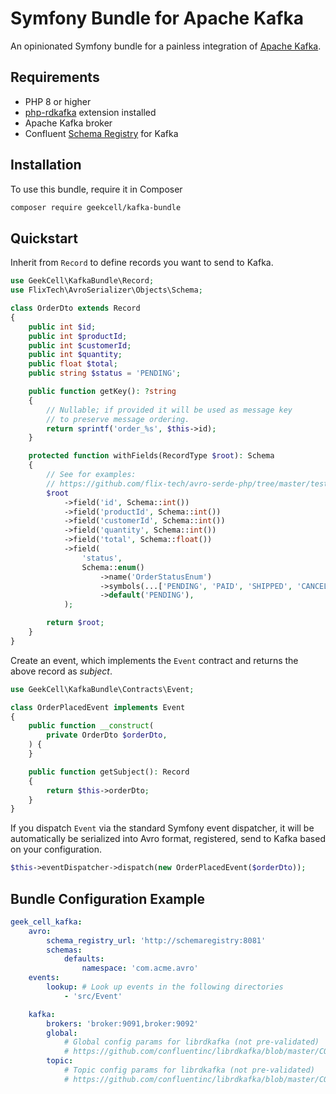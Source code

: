 # Symfony Bundle for Apache Kafka

An opinionated Symfony bundle for a painless integration of [Apache Kafka](https://kafka.apache.org/).

## Requirements

- PHP 8 or higher
- [php-rdkafka](https://github.com/arnaud-lb/php-rdkafka) extension installed
- Apache Kafka broker
- Confluent [Schema Registry](https://github.com/confluentinc/schema-registry) for Kafka

## Installation

To use this bundle, require it in Composer

```bash
composer require geekcell/kafka-bundle
```

## Quickstart

Inherit from `Record` to define records you want to send to Kafka.

```php
use GeekCell\KafkaBundle\Record;
use FlixTech\AvroSerializer\Objects\Schema;

class OrderDto extends Record
{
    public int $id;
    public int $productId;
    public int $customerId;
    public int $quantity;
    public float $total;
    public string $status = 'PENDING';

    public function getKey(): ?string
    {
        // Nullable; if provided it will be used as message key
        // to preserve message ordering.
        return sprintf('order_%s', $this->id);
    }

    protected function withFields(RecordType $root): Schema
    {
        // See for examples:
        // https://github.com/flix-tech/avro-serde-php/tree/master/test/Objects/Schema
        $root
            ->field('id', Schema::int())
            ->field('productId', Schema::int())
            ->field('customerId', Schema::int())
            ->field('quantity', Schema::int())
            ->field('total', Schema::float())
            ->field(
                'status', 
                Schema::enum()
                    ->name('OrderStatusEnum')
                    ->symbols(...['PENDING', 'PAID', 'SHIPPED', 'CANCELLED'])
                    ->default('PENDING'),
            );

        return $root;
    }
}
```

Create an event, which implements the `Event` contract and returns the above record as _subject_.

```php
use GeekCell\KafkaBundle\Contracts\Event;

class OrderPlacedEvent implements Event
{
    public function __construct(
        private OrderDto $orderDto,
    ) {
    }

    public function getSubject(): Record
    {
        return $this->orderDto;
    }
}
```

If you dispatch `Event` via the standard Symfony event dispatcher, it will be automatically be serialized into Avro format, registered, send to Kafka based on your configuration.

```php
$this->eventDispatcher->dispatch(new OrderPlacedEvent($orderDto));
```

## Bundle Configuration Example

```yaml
geek_cell_kafka:
    avro:
        schema_registry_url: 'http://schemaregistry:8081'
        schemas:
            defaults:
                namespace: 'com.acme.avro'
    events:
        lookup: # Look up events in the following directories
            - 'src/Event'

    kafka:
        brokers: 'broker:9091,broker:9092'
        global:
            # Global config params for librdkafka (not pre-validated)
            # https://github.com/confluentinc/librdkafka/blob/master/CONFIGURATION.md#global-configuration-properties
        topic:
            # Topic config params for librdkafka (not pre-validated)
            # https://github.com/confluentinc/librdkafka/blob/master/CONFIGURATION.md#topic-configuration-properties
```
